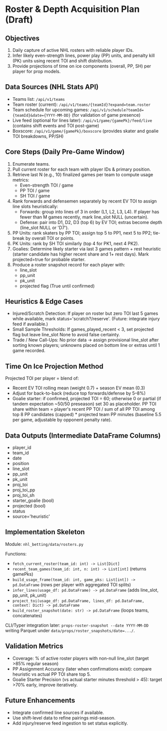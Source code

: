 # Roster & Depth Acquisition Plan (Draft)

## Objectives
1. Daily capture of active NHL rosters with reliable player IDs.
2. Infer likely even-strength lines, power play (PP) units, and penalty kill (PK) units using recent TOI and shift distribution.
3. Provide projections of time on ice components (overall, PP, SH) per player for prop models.

## Data Sources (NHL Stats API)
- Teams list: `/api/v1/teams`
- Team roster (current): `/api/v1/teams/{teamId}?expand=team.roster`
- Team schedule for upcoming games: `/api/v1/schedule?teamId={teamId}&date={YYYY-MM-DD}` (for validation of game presence)
- Live feed (optional for lines later): `/api/v1/game/{gamePk}/feed/live` (contains shift events and TOI post-game)
- Boxscore: `/api/v1/game/{gamePk}/boxscore` (provides skater and goalie TOI breakdowns, PP/SH)

## Core Steps (Daily Pre-Game Window)
1. Enumerate teams.
2. Pull current roster for each team with player IDs & primary position.
3. Retrieve last N (e.g., 10) finalized games per team to compute usage metrics:
   - Even-strength TOI / game
   - PP TOI / game
   - SH TOI / game
4. Rank forwards and defensemen separately by recent EV TOI to assign line slots heuristically:
   - Forwards: group into lines of 3 in order (L1, L2, L3, L4). If player has fewer than M games recently, mark line_slot NULL (uncertain).
   - Defense: pair into D1, D2, D3 (top 6) by EV TOI; extras become depth (line_slot NULL or 'D7').
5. PP Units: rank skaters by PP TOI; assign top 5 to PP1, next 5 to PP2; tie-break by overall TOI or points.
6. PK Units: rank by SH TOI similarly (top 4 for PK1, next 4 PK2).
7. Goalies: Determine likely starter via last 3 games pattern + rest heuristic (starter candidate has higher recent share and 1+ rest days). Mark projected=true for probable starter.
8. Produce a roster snapshot record for each player with:
   - line_slot
   - pp_unit
   - pk_unit
   - projected flag (True until confirmed)

## Heuristics & Edge Cases
- Injured/Scratch Detection: If player on roster but zero TOI last 5 games while available, mark status='scratch?/reserve'. (Future: integrate injury feed if available.)
- Small Sample Thresholds: If games_played_recent < 3, set projected flag but leave line_slot None to avoid false certainty.
- Trade / New Call-Ups: No prior data → assign provisional line_slot after sorting known players; unknowns placed on bottom line or extras until 1 game recorded.

## Time On Ice Projection Method
Projected TOI per player = blend of:
- Recent EV TOI rolling mean (weight 0.7) + season EV mean (0.3)
- Adjust for back-to-back (reduce top forwards/defense by 5–8%)
- Goalie starter: if confirmed, projected TOI = 60; otherwise 0 or partial (if tandem expectation ~50/50 preseason) set 30 as placeholder.
PP TOI share within team = player's recent PP TOI / sum of all PP TOI among top 8 PP candidates (capped) * projected team PP minutes (baseline 5.5 per game, adjustable by opponent penalty rate).

## Data Outputs (Intermediate DataFrame Columns)
- player_id
- team_id
- date
- position
- line_slot
- pp_unit
- pk_unit
- proj_toi
- proj_toi_pp
- proj_toi_sh
- starter_goalie (bool)
- projected (bool)
- status
- source='heuristic'

## Implementation Skeleton
Module: `nhl_betting/data/rosters.py`

Functions:
- `fetch_current_roster(team_id: int) -> List[Dict]`
- `recent_team_games(team_id: int, n: int) -> List[int]` (returns gamePks)
- `build_usage_frame(team_id: int, game_pks: List[int]) -> pd.DataFrame` (rows per player with aggregated TOI splits)
- `infer_lines(usage_df: pd.DataFrame) -> pd.DataFrame` (adds line_slot, pp_unit, pk_unit)
- `project_toi(usage_df: pd.DataFrame, lines_df: pd.DataFrame, context: Dict) -> pd.DataFrame`
- `build_roster_snapshot(date: str) -> pd.DataFrame` (loops teams, concatenates)

CLI/Typer integration later: `props-roster-snapshot --date YYYY-MM-DD` writing Parquet under `data/props/roster_snapshots/date=.../`.

## Validation Metrics
- Coverage: % of active roster players with non-null line_slot (target >85% regular season)
- PP Assignment Accuracy (later when confirmations exist): compare heuristic vs actual PP TOI share top 5.
- Goalie Starter Precision (vs actual starter minutes threshold > 45): target >70% early, improve iteratively.

## Future Enhancements
- Integrate confirmed line sources if available.
- Use shift-level data to refine pairings mid-season.
- Add injury/reserve feed ingestion to set status explicitly.
